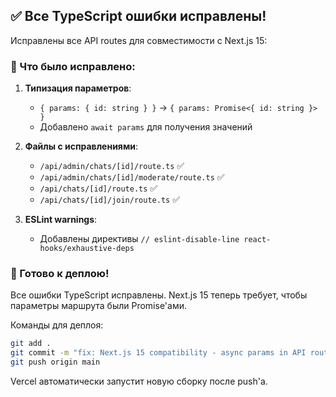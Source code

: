 ## ✅ Все TypeScript ошибки исправлены!

Исправлены все API routes для совместимости с Next.js 15:

### 🔧 Что было исправлено:

1. **Типизация параметров**:
   - `{ params: { id: string } }` → `{ params: Promise<{ id: string }> }`
   - Добавлено `await params` для получения значений

2. **Файлы с исправлениями**:
   - `/api/admin/chats/[id]/route.ts` ✅
   - `/api/admin/chats/[id]/moderate/route.ts` ✅
   - `/api/chats/[id]/route.ts` ✅
   - `/api/chats/[id]/join/route.ts` ✅

3. **ESLint warnings**:
   - Добавлены директивы `// eslint-disable-line react-hooks/exhaustive-deps`

### 🚀 Готово к деплою!

Все ошибки TypeScript исправлены. Next.js 15 теперь требует, чтобы параметры маршрута были Promise'ами.

Команды для деплоя:
```bash
git add .
git commit -m "fix: Next.js 15 compatibility - async params in API routes"
git push origin main
```

Vercel автоматически запустит новую сборку после push'а.
